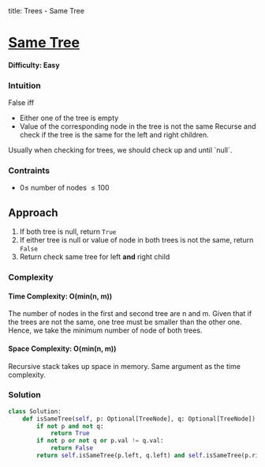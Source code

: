 <frontmatter>
  title: Trees - Same Tree
</frontmatter>

# [Same Tree](https://leetcode.com/problems/same-tree/)
#### Difficulty: Easy

### Intuition
False iff
  - Either one of the tree is empty
  - Value of the corresponding node in the tree is not the same
Recurse and check if the tree is the same for the left and right children.

<box type="info" header="##### Special Tips">
  <md>
    Usually when checking for trees, we should check up and until `null`. 
  </md> 
</box>

### Contraints
- $0\leqslant$ number of nodes $\leqslant 100$ 
 
## Approach
1. If both tree is null, return `True`
2. If either tree is null or value of node in both trees is not the same, return `False`
3. Return check same tree for left **and** right child

### Complexity
#### Time Complexity: O(min(n, m))
The number of nodes in the first and second tree are n and m. Given that if the trees are not the same, one tree must be smaller than the other one. Hence, we take the minimum number of node of both trees.
#### Space Complexity: O(min(n, m))
Recursive stack takes up space in memory. Same argument as the time complexity.
### Solution
<panel header="Don't cheat yourself" type="dark">

```python
class Solution:
    def isSameTree(self, p: Optional[TreeNode], q: Optional[TreeNode]) -> bool:
        if not p and not q:
            return True
        if not p or not q or p.val != q.val:
            return False
        return self.isSameTree(p.left, q.left) and self.isSameTree(p.right, q.right)
```
</panel>
